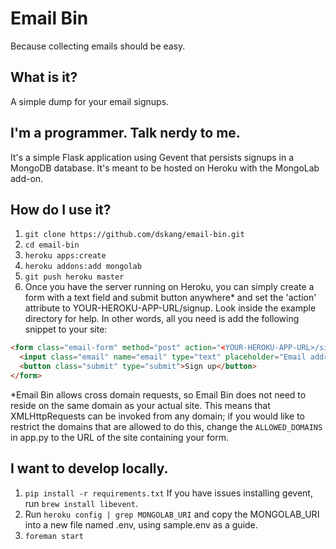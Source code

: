 # Email Bin

Because collecting emails should be easy.

## What is it?

A simple dump for your email signups.

## I'm a programmer. Talk nerdy to me.

It's a simple Flask application using Gevent that persists signups in a
MongoDB database. It's meant to be hosted on Heroku with the MongoLab
add-on.

## How do I use it?

1. `git clone https://github.com/dskang/email-bin.git`
2. `cd email-bin`
3. `heroku apps:create`
4. `heroku addons:add mongolab`
5. `git push heroku master`
6. Once you have the server running on Heroku, you can simply create a form
   with a text field and submit button anywhere* and set the 'action' attribute
   to YOUR-HEROKU-APP-URL/signup. Look inside the example directory for help. In
   other words, all you need is add the following snippet to your site:

```html
<form class="email-form" method="post" action="<YOUR-HEROKU-APP-URL>/signup">
  <input class="email" name="email" type="text" placeholder="Email address">
  <button class="submit" type="submit">Sign up</button>
</form>
```

*Email Bin allows cross domain requests, so Email Bin does not need to
reside on the same domain as your actual site. This means that
XMLHttpRequests can be invoked from any domain; if you would like to
restrict the domains that are allowed to do this, change the
`ALLOWED_DOMAINS` in app.py to the URL of the site containing your form.

## I want to develop locally.

1. `pip install -r requirements.txt`
   If you have issues installing gevent, run `brew install libevent`.
2. Run `heroku config | grep MONGOLAB_URI` and copy the MONGOLAB_URI
   into a new file named .env, using sample.env as a guide.
3. `foreman start`

